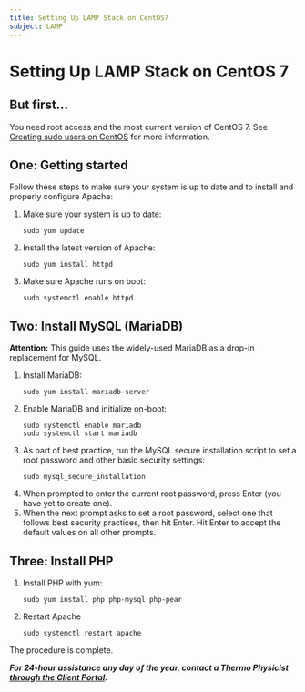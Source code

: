 ```yaml
---
title: Setting Up LAMP Stack on CentOS7
subject: LAMP
---
```


# Setting Up LAMP Stack on CentOS 7

## But first...
You need root access and the most current version of CentOS 7. See [Creating sudo users on CentOS](https://github.com/thermoio/docs/blob/master/getting-started/creating-sudo-users-on-centos) for more information.

## One: Getting started
Follow these steps to make sure your system is up to date and to install and properly configure Apache:
1. Make sure your system is up to date:
   ```shell
   sudo yum update
   ```
2. Install the latest version of Apache:
   ```shell
   sudo yum install httpd
   ```
3. Make sure Apache runs on boot:
   ```shell
   sudo systemctl enable httpd
   ```

## Two: Install MySQL (MariaDB)
**Attention:** This guide uses the widely-used MariaDB as a drop-in replacement for MySQL.
1. Install MariaDB:
   ```shell
   sudo yum install mariadb-server
   ```
2. Enable MariaDB and initialize on-boot:
   ```shell
   sudo systemctl enable mariadb
   sudo systemctl start mariadb
   ```
3. As part of best practice, run the MySQL secure installation script to set a root password and other basic security settings:
   ```shell
   sudo mysql_secure_installation
   ```
4. When prompted to enter the current root password, press Enter (you have yet to create one).
5. When the next prompt asks to set a root password, select one that follows best security practices, then hit Enter. Hit Enter to accept the default values on all other prompts.

## Three: Install PHP
1. Install PHP with yum:
   ```shell
   sudo yum install php php-mysql php-pear
   ```
2. Restart Apache
   ```shell
   sudo systemctl restart apache
   ```
The procedure is complete.


**_For 24-hour assistance any day of the year, contact a Thermo Physicist [through the Client Portal](https://core.thermo.io/login/)._**
